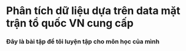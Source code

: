 # Phân tích dữ liệu dựa trên data mặt trận tổ quốc VN cung cấp 

### Đây là bài tập để tôi luyện tập cho môn học của mình
